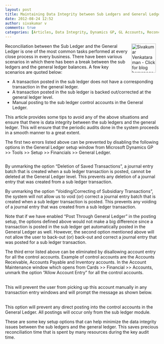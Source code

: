 ```yaml
---
layout: post
title: Maintaining Data Integrity between Sub Ledgers and General Ledger
date: 2012-08-24 12:52
author: sivakumar v
comments: true
categories: [Articles, Data Integrity, Dynamics GP, GL Accounts, Reconciliation, Sivakumar Venkataraman, Uncategorized]
---
```

<p><a title="Sivakumar Venkataraman - Click for blog homepage"><img width="80" height="95" align="right" alt="Sivakumar Venkataraman - Click for blog homepage" src="https://microsofttpd.github.io/assets/0871.sivav.jpg" border="0" hspace="10" /></a>Reconciliation between the Sub Ledger and the General Ledger is one of the most common tasks performed at every close process in every business. There have been various scenarios in which there has been a break between the sub ledgers and the general ledger balances. A few key scenarios are quoted below:</p>
<ul>
<li>A transaction posted in the sub ledger does not have a corresponding transaction in the general ledger.</li>
<li>A transaction posted in the sub ledger is backed out/corrected at the general ledger level.</li>
<li>Manual posting to the sub ledger control accounts in the General Ledger.</li>
</ul>
<p>This article provides some tips to avoid any of the above situations and ensure that there is data integrity between the sub ledgers and the general ledger. This will ensure that the periodic audits done in the system proceeds in a smooth manner to a great extent.</p>
<p>The first two errors listed above can be prevented by disabling the following options in the General Ledger setup window from Microsoft Dynamics GP &gt;&gt; Tools &gt;&gt; Setup &gt;&gt; Financials &gt;&gt; General Ledger.</p>
<p><a href="https://msdnshared.blob.core.windows.net/media/TNBlogsFS/prod.evol.blogs.technet.com/CommunityServer.Blogs.Components.WeblogFiles/00/00/00/95/09/3426.1.png" original-url="http://blogs.technet.com/cfs-file.ashx/__key/communityserver-blogs-components-weblogfiles/00-00-00-95-09/3426.1.png"><img alt="" src="https://msdnshared.blob.core.windows.net/media/TNBlogsFS/prod.evol.blogs.technet.com/CommunityServer.Blogs.Components.WeblogFiles/00/00/00/95/09/3426.1.png" original-url="http://blogs.technet.com/resized-image.ashx/__size/550x0/__key/communityserver-blogs-components-weblogfiles/00-00-00-95-09/3426.1.png" border="0" /></a></p>
<p>By unmarking the option &ldquo;Deletion of Saved Transactions&rdquo;, a journal entry batch that is created when a sub ledger transaction is posted, cannot be deleted at the General Ledger level. This prevents any deletion of a journal entry that was created from a sub ledger transaction.</p>
<p>By unmarking the option &ldquo;Voiding/Correcting of Subsidiary Transactions&rdquo;, the system will not allow us to void (or) correct a journal entry batch that is created when a sub ledger transaction is posted. This prevents any voiding of a journal entry that was created from a sub ledger transaction.</p>
<p>Note that if we have enabled &ldquo;Post Through General Ledger&rdquo; in the posting setup, the options defined above would not make a big difference since a transaction is posted in the sub ledger get automatically posted in the General Ledger as well. However, the second option mentioned above will not allow the user to back-out (or) back-out and correct a journal entry that was posted for a sub ledger transaction.</p>
<p>The third error listed above can be eliminated by disallowing account entry for all the control accounts. Example of control accounts are the Accounts Receivable, Accounts Payable and Inventory accounts. In the Account Maintenance window which opens from Cards &gt;&gt; Financial &gt;&gt; Accounts, unmark the option &ldquo;Allow Account Entry&rdquo; for all the control accounts.</p>
<p><a href="https://msdnshared.blob.core.windows.net/media/TNBlogsFS/prod.evol.blogs.technet.com/CommunityServer.Blogs.Components.WeblogFiles/00/00/00/95/09/5584.2.png" original-url="http://blogs.technet.com/cfs-file.ashx/__key/communityserver-blogs-components-weblogfiles/00-00-00-95-09/5584.2.png"><img alt="" src="https://msdnshared.blob.core.windows.net/media/TNBlogsFS/prod.evol.blogs.technet.com/CommunityServer.Blogs.Components.WeblogFiles/00/00/00/95/09/5584.2.png" original-url="http://blogs.technet.com/resized-image.ashx/__size/550x0/__key/communityserver-blogs-components-weblogfiles/00-00-00-95-09/5584.2.png" border="0" /></a><br />&nbsp;<br />This will prevent the user from picking up this account manually in any transaction entry windows and will prompt the message as shown below.</p>
<p><a href="https://msdnshared.blob.core.windows.net/media/TNBlogsFS/prod.evol.blogs.technet.com/CommunityServer.Blogs.Components.WeblogFiles/00/00/00/95/09/8640.3.png" original-url="http://blogs.technet.com/cfs-file.ashx/__key/communityserver-blogs-components-weblogfiles/00-00-00-95-09/8640.3.png"><img alt="" src="https://msdnshared.blob.core.windows.net/media/TNBlogsFS/prod.evol.blogs.technet.com/CommunityServer.Blogs.Components.WeblogFiles/00/00/00/95/09/8640.3.png" original-url="http://blogs.technet.com/resized-image.ashx/__size/550x0/__key/communityserver-blogs-components-weblogfiles/00-00-00-95-09/8640.3.png" border="0" /></a><br />&nbsp;<br />This option will prevent any direct posting into the control accounts in the General Ledger. All postings will occur only from the sub ledger module.</p>
<p>These are some key setup options that can help minimize the data integrity issues between the sub ledgers and the general ledger. This saves precious reconciliation time that is spent by many resources during the key audit time.</p>
